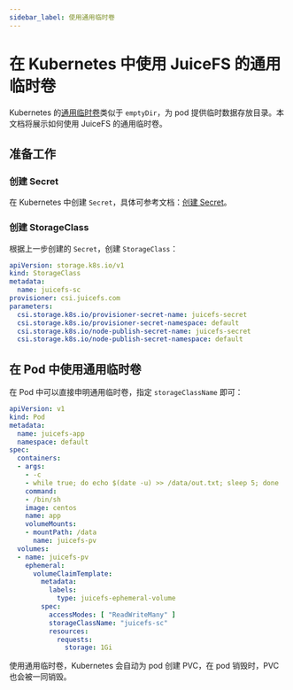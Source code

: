 ```yaml
---
sidebar_label: 使用通用临时卷
---
```


# 在 Kubernetes 中使用 JuiceFS 的通用临时卷

Kubernetes 的[通用临时卷](https://kubernetes.io/zh-cn/docs/concepts/storage/ephemeral-volumes/#generic-ephemeral-volumes)类似于 `emptyDir`，为 pod 提供临时数据存放目录。本文档将展示如何使用 JuiceFS 的通用临时卷。

## 准备工作

### 创建 Secret

在 Kubernetes 中创建 `Secret`，具体可参考文档：[创建 Secret](./dynamic-provisioning.md#准备工作)。

### 创建 StorageClass

根据上一步创建的 `Secret`，创建 `StorageClass`：

```yaml
apiVersion: storage.k8s.io/v1
kind: StorageClass
metadata:
  name: juicefs-sc
provisioner: csi.juicefs.com
parameters:
  csi.storage.k8s.io/provisioner-secret-name: juicefs-secret
  csi.storage.k8s.io/provisioner-secret-namespace: default
  csi.storage.k8s.io/node-publish-secret-name: juicefs-secret
  csi.storage.k8s.io/node-publish-secret-namespace: default
```

## 在 Pod 中使用通用临时卷

在 Pod 中可以直接申明通用临时卷，指定 `storageClassName` 即可：

```yaml {19-30}
apiVersion: v1
kind: Pod
metadata:
  name: juicefs-app
  namespace: default
spec:
  containers:
  - args:
    - -c
    - while true; do echo $(date -u) >> /data/out.txt; sleep 5; done
    command:
    - /bin/sh
    image: centos
    name: app
    volumeMounts:
    - mountPath: /data
      name: juicefs-pv
  volumes:
  - name: juicefs-pv
    ephemeral:
      volumeClaimTemplate:
        metadata:
          labels:
            type: juicefs-ephemeral-volume
        spec:
          accessModes: [ "ReadWriteMany" ]
          storageClassName: "juicefs-sc"
          resources:
            requests:
              storage: 1Gi
```

使用通用临时卷，Kubernetes 会自动为 pod 创建 PVC，在 pod 销毁时，PVC 也会被一同销毁。
